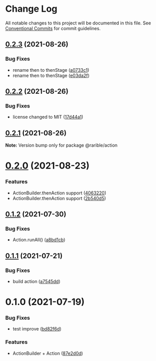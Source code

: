 # Change Log

All notable changes to this project will be documented in this file.
See [Conventional Commits](https://conventionalcommits.org) for commit guidelines.

## [0.2.3](https://github.com/rariblecom/ts-common/compare/@rarible/action@0.2.2...@rarible/action@0.2.3) (2021-08-26)


### Bug Fixes

* rename then to thenStage ([a0733c1](https://github.com/rariblecom/ts-common/commit/a0733c12407d22554a901efc3d534e5f67e81676))
* rename then to thenStage ([e03da2f](https://github.com/rariblecom/ts-common/commit/e03da2ffffbc3bf58f07c4ec8f346f7661b77ce1))





## [0.2.2](https://github.com/rariblecom/ts-common/compare/@rarible/action@0.2.1...@rarible/action@0.2.2) (2021-08-26)


### Bug Fixes

* license changed to MIT ([17d44a1](https://github.com/rariblecom/ts-common/commit/17d44a1225c507c6a4c8b1f4bcf8878c43c211b2))





## [0.2.1](https://github.com/rariblecom/ts-common/compare/@rarible/action@0.2.0...@rarible/action@0.2.1) (2021-08-26)

**Note:** Version bump only for package @rarible/action





# [0.2.0](https://github.com/rariblecom/ts-common/compare/@rarible/action@0.1.2...@rarible/action@0.2.0) (2021-08-23)


### Features

* ActionBuilder.thenAction support ([4063220](https://github.com/rariblecom/ts-common/commit/4063220d9b072299fbfd05eb2a1f2627d8b1eedb))
* ActionBuilder.thenAction support ([2b540d5](https://github.com/rariblecom/ts-common/commit/2b540d5e605d22c4f3ad232ba2c39fcdfb4cc17d))





## [0.1.2](https://github.com/rariblecom/ts-common/compare/@rarible/action@0.1.1...@rarible/action@0.1.2) (2021-07-30)


### Bug Fixes

* Action.runAll() ([a8bd1cb](https://github.com/rariblecom/ts-common/commit/a8bd1cbab4986fa54618191d2cd3410f5842a0dc))





## [0.1.1](https://github.com/rariblecom/ts-common/compare/@rarible/action@0.1.0...@rarible/action@0.1.1) (2021-07-21)


### Bug Fixes

* build action ([a7545dd](https://github.com/rariblecom/ts-common/commit/a7545ddc124691a4189326388b0b7c7610741654))





# 0.1.0 (2021-07-19)


### Bug Fixes

* test improve ([bd82f6d](https://github.com/rariblecom/ts-common/commit/bd82f6dcc0cbe00c6da2b8fcab6372c280f2b47b))


### Features

* ActionBuilder + Action ([87e2d0d](https://github.com/rariblecom/ts-common/commit/87e2d0d99f3215cd5183eed0dc886f7b02793689))

